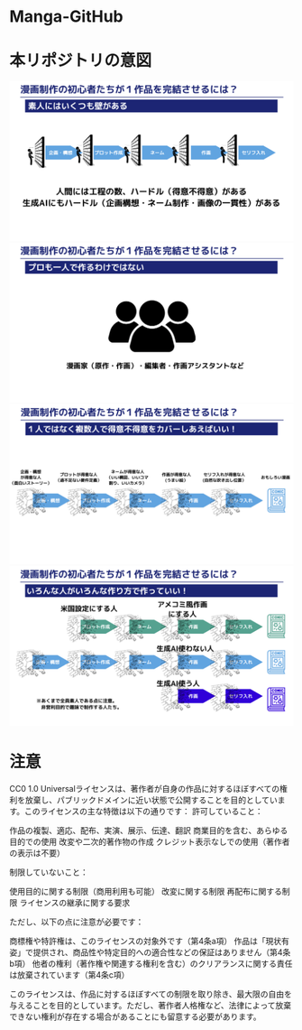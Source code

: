 # Manga-GitHub

# 本リポジトリの意図
![slide1](/images/slide1.png)
![slide2](/images/slide2.png)
![slide3](/images/slide3.png)
![slide4](/images/slide4.png)

# 注意
CC0 1.0 Universalライセンスは、著作者が自身の作品に対するほぼすべての権利を放棄し、パブリックドメインに近い状態で公開することを目的としています。このライセンスの主な特徴は以下の通りです：
許可していること：

作品の複製、適応、配布、実演、展示、伝達、翻訳
商業目的を含む、あらゆる目的での使用
改変や二次的著作物の作成
クレジット表示なしでの使用（著作者の表示は不要）

制限していないこと：

使用目的に関する制限（商用利用も可能）
改変に関する制限
再配布に関する制限
ライセンスの継承に関する要求

ただし、以下の点に注意が必要です：

商標権や特許権は、このライセンスの対象外です（第4条a項）
作品は「現状有姿」で提供され、商品性や特定目的への適合性などの保証はありません（第4条b項）
他者の権利（著作権や関連する権利を含む）のクリアランスに関する責任は放棄されています（第4条c項）

このライセンスは、作品に対するほぼすべての制限を取り除き、最大限の自由を与えることを目的としています。ただし、著作者人格権など、法律によって放棄できない権利が存在する場合があることにも留意する必要があります。
